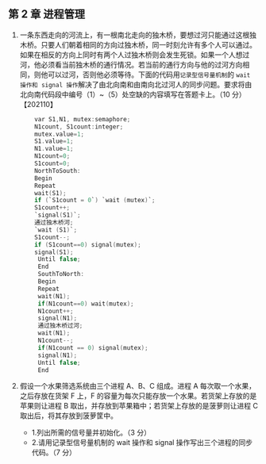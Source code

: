 ## 第 2 章 进程管理

1. 一条东西走向的河流上，有一根南北走向的独木桥，要想过河只能通过这根独木桥。只要人们朝着相同的方向过独木桥，同一时刻允许有多个人可以通过。如果在相反的方向上同时有两个人过独木桥则会发生死锁。如果一个人想过河，他必须看当前独木桥的通行情况。若当前的通行方向与他的过河方向相同，则他可以过河，否则他必须等待。下面的代码用`记录型信号量机制`的 `wait 操作和 signal 操作`解决了由北向南和由南向北过河人的同步问题。要求将由北向南代码段中编号（1）~（5）处空缺的内容填写在答题卡上。（10 分）【202110】

   ```c
       var S1,N1, mutex:semaphore;
       N1count, S1count:integer;
       mutex.value=1;
       S1.value=1;
       N1.value=1;
       N1count=0;
       S1count=0;
       NorthToSouth:
       Begin
       Repeat
       wait(S1);
       if (`S1count = 0`) `wait (mutex)`;
       S1count++;
       `signal(S1)`;
       通过独木桥河;
       `wait (S1)`;
       S1count--;
       if (S1count==0) signal(mutex);
       signal(S1);
        Until false;
        End
        SouthToNorth:
        Begin
        Repeat
        wait(N1);
        if(N1count==0) wait(mutex);
        N1count++;
        signal(N1);
        通过独木桥过河;
        wait(N1);
        N1count--;
        if(N1count == 0) signal(mutex);
        signal(N1);
        Until false;
        End
   ```

2. 假设一个水果筛选系统由三个进程 A、B、C 组成。进程 A 每次取一个水果，之后存放在货架 F 上，F 的容量为每次只能存放一个水果。若货架上存放的是苹果则让进程 B 取出，并存放到苹果箱中；若货架上存放的是菠萝则让进程 C 取出后，将其存放到菠萝筐中。
   - 1.列出所需的信号量并初始化。（3 分）
   - 2.请用记录型信号量机制的 wait 操作和 signal 操作写出三个进程的同步代码。（7 分）
